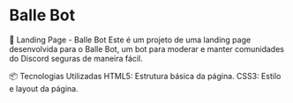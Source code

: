 # Balle Bot

🚀 Landing Page - Balle Bot
Este é um projeto de uma landing page desenvolvida para o Balle Bot, um bot para moderar e manter comunidades do Discord seguras de maneira fácil.

📦 Tecnologias Utilizadas
HTML5: Estrutura básica da página.
CSS3: Estilo e layout da página.